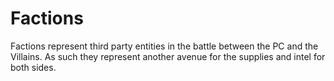 # Factions
Factions represent third party entities in the battle between the PC and the Villains. As such they represent another avenue for the supplies and intel for both sides.
